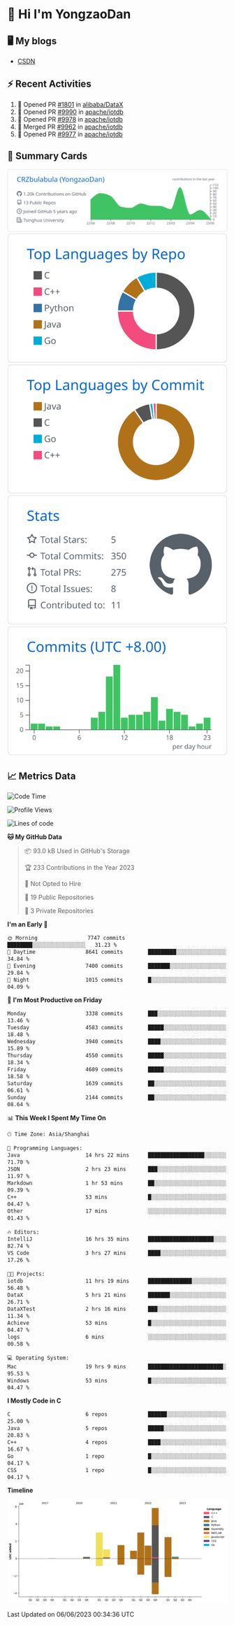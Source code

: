 # 👋 Hi I'm YongzaoDan

## 🖥 My blogs
  + [CSDN](https://blog.csdn.net/CRZbulabula?type=blog)

## ⚡ Recent Activities
<!--START_SECTION:activity-->
1. 💪 Opened PR [#1801](https://github.com/alibaba/DataX/pull/1801) in [alibaba/DataX](https://github.com/alibaba/DataX)
2. 💪 Opened PR [#9990](https://github.com/apache/iotdb/pull/9990) in [apache/iotdb](https://github.com/apache/iotdb)
3. 💪 Opened PR [#9978](https://github.com/apache/iotdb/pull/9978) in [apache/iotdb](https://github.com/apache/iotdb)
4. 🎉 Merged PR [#9962](https://github.com/apache/iotdb/pull/9962) in [apache/iotdb](https://github.com/apache/iotdb)
5. 💪 Opened PR [#9977](https://github.com/apache/iotdb/pull/9977) in [apache/iotdb](https://github.com/apache/iotdb)
<!--END_SECTION:activity-->

## 🎑 Summary Cards

[![](https://raw.githubusercontent.com/CRZbulabula/CRZbulabula/main/profile-summary-card-output/github/0-profile-details.svg)](https://github.com/vn7n24fzkq/github-profile-summary-cards)
[![](https://raw.githubusercontent.com/CRZbulabula/CRZbulabula/main/profile-summary-card-output/github/1-repos-per-language.svg)](https://github.com/vn7n24fzkq/github-profile-summary-cards) [![](https://raw.githubusercontent.com/CRZbulabula/CRZbulabula/main/profile-summary-card-output/github/2-most-commit-language.svg)](https://github.com/vn7n24fzkq/github-profile-summary-cards)
[![](https://raw.githubusercontent.com/CRZbulabula/CRZbulabula/main/profile-summary-card-output/github/3-stats.svg)](https://github.com/vn7n24fzkq/github-profile-summary-cards) [![](https://raw.githubusercontent.com/CRZbulabula/CRZbulabula/main/profile-summary-card-output/github/4-productive-time.svg)](https://github.com/vn7n24fzkq/github-profile-summary-cards)

## 📈 Metrics Data

<!--START_SECTION:waka-->
![Code Time](http://img.shields.io/badge/Code%20Time-183%20hrs%2057%20mins-blue)

![Profile Views](http://img.shields.io/badge/Profile%20Views-0-blue)

![Lines of code](https://img.shields.io/badge/From%20Hello%20World%20I%27ve%20Written-19.6%20million%20lines%20of%20code-blue)

**🐱 My GitHub Data** 

> 📦 93.0 kB Used in GitHub's Storage 
 > 
> 🏆 233 Contributions in the Year 2023
 > 
> 🚫 Not Opted to Hire
 > 
> 📜 19 Public Repositories 
 > 
> 🔑 3 Private Repositories 
 > 
**I'm an Early 🐤** 

```text
🌞 Morning                7747 commits        ████████░░░░░░░░░░░░░░░░░   31.23 % 
🌆 Daytime                8641 commits        █████████░░░░░░░░░░░░░░░░   34.84 % 
🌃 Evening                7400 commits        ███████░░░░░░░░░░░░░░░░░░   29.84 % 
🌙 Night                  1015 commits        █░░░░░░░░░░░░░░░░░░░░░░░░   04.09 % 
```
📅 **I'm Most Productive on Friday** 

```text
Monday                   3338 commits        ███░░░░░░░░░░░░░░░░░░░░░░   13.46 % 
Tuesday                  4583 commits        █████░░░░░░░░░░░░░░░░░░░░   18.48 % 
Wednesday                3940 commits        ████░░░░░░░░░░░░░░░░░░░░░   15.89 % 
Thursday                 4550 commits        █████░░░░░░░░░░░░░░░░░░░░   18.34 % 
Friday                   4609 commits        █████░░░░░░░░░░░░░░░░░░░░   18.58 % 
Saturday                 1639 commits        ██░░░░░░░░░░░░░░░░░░░░░░░   06.61 % 
Sunday                   2144 commits        ██░░░░░░░░░░░░░░░░░░░░░░░   08.64 % 
```


📊 **This Week I Spent My Time On** 

```text
🕑︎ Time Zone: Asia/Shanghai

💬 Programming Languages: 
Java                     14 hrs 22 mins      ██████████████████░░░░░░░   71.70 % 
JSON                     2 hrs 23 mins       ███░░░░░░░░░░░░░░░░░░░░░░   11.97 % 
Markdown                 1 hr 53 mins        ██░░░░░░░░░░░░░░░░░░░░░░░   09.39 % 
C++                      53 mins             █░░░░░░░░░░░░░░░░░░░░░░░░   04.47 % 
Other                    17 mins             ░░░░░░░░░░░░░░░░░░░░░░░░░   01.43 % 

🔥 Editors: 
IntelliJ                 16 hrs 35 mins      █████████████████████░░░░   82.74 % 
VS Code                  3 hrs 27 mins       ████░░░░░░░░░░░░░░░░░░░░░   17.26 % 

🐱‍💻 Projects: 
iotdb                    11 hrs 19 mins      ██████████████░░░░░░░░░░░   56.48 % 
DataX                    5 hrs 21 mins       ███████░░░░░░░░░░░░░░░░░░   26.71 % 
DataXTest                2 hrs 16 mins       ███░░░░░░░░░░░░░░░░░░░░░░   11.34 % 
Achieve                  53 mins             █░░░░░░░░░░░░░░░░░░░░░░░░   04.47 % 
logs                     6 mins              ░░░░░░░░░░░░░░░░░░░░░░░░░   00.58 % 

💻 Operating System: 
Mac                      19 hrs 9 mins       ████████████████████████░   95.53 % 
Windows                  53 mins             █░░░░░░░░░░░░░░░░░░░░░░░░   04.47 % 
```

**I Mostly Code in C** 

```text
C                        6 repos             ██████░░░░░░░░░░░░░░░░░░░   25.00 % 
Java                     5 repos             █████░░░░░░░░░░░░░░░░░░░░   20.83 % 
C++                      4 repos             ████░░░░░░░░░░░░░░░░░░░░░   16.67 % 
Go                       1 repo              █░░░░░░░░░░░░░░░░░░░░░░░░   04.17 % 
CSS                      1 repo              █░░░░░░░░░░░░░░░░░░░░░░░░   04.17 % 
```



**Timeline**

![Lines of Code chart](https://raw.githubusercontent.com/CRZbulabula/CRZbulabula/main/assets/bar_graph.png)


 Last Updated on 06/06/2023 00:34:36 UTC
<!--END_SECTION:waka-->


